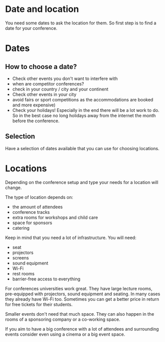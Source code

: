 # Date and location

You need some dates to ask the location for them. So first step is to find a date for your conference.

# Dates

## How to choose a date?

- Check other events you don't want to interfere with
 - when are competitor conferences?
 - check in your country / city and your continent
- Check other events in your city
 - avoid fairs or sport competitions as the accommodations are booked and more expensive)
- Check your holidays! Especially in the end there will be a lot work to do. So in the best case no long holidays away from the internet the month before the conference.

## Selection

Have a selection of dates available that you can use for choosing locations.

# Locations

Depending on the conference setup and type your needs for a location will change.

The type of location depends on:

 - the amount of attendees
 - conference tracks
 - extra rooms for workshops and child care
 - space for sponsors
 - catering

Keep in mind that you need a lot of infrastructure. You will need:
  - seat
  - projectors
  - screens
  - sound equipment
  - Wi-Fi
  - rest rooms
  - barrier-free access to everything

For conferences universities work great. They have large lecture rooms, pre-equipped with projectors, sound equipment and seating. In many cases they already have Wi-Fi too.
Sometimes you can get a better price in return for free tickets for their students.

Smaller events don't need that much space. They can also happen in the rooms of a sponsoring company or a co-working space.

If you aim to have a big conference with a lot of attendees and surrounding events consider even using a cinema or a big event space.
